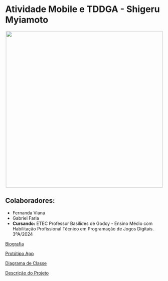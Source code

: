 # Atividade Mobile e TDDGA - Shigeru Myiamoto
<p align="center"><img width="500" src="https://github.com/user-attachments/assets/11f359be-7019-4f08-8c75-56336b9d20da">

## Colaboradores: 
- Fernanda Viana
- Gabriel Faria <br>
- **Cursando:** ETEC Professor Basilides de Godoy - Ensino Médio com Habilitação Profissional Técnico em Programação de Jogos Digitais. 3ºA/2024



<a href= "https://github.com/GabrielFaria-cyber/Shigeru-Miyamoto/wiki/Biografia:-Shigeru-Miyamoto"> Biografia <a>

<a href= "https://github.com/GabrielFaria-cyber/Shigeto-Miyamoto/wiki/Prot%C3%B3tipo-App"> Protótipo App <a>

<a href= "https://github.com/GabrielFaria-cyber/Shigeto-Miyamoto/wiki/Diagrama-de-Classe"> Diagrama de Classe <a>

<a href= "https://github.com/GabrielFaria-cyber/Shigeto-Miyamoto/wiki/Descri%C3%A7%C3%A3o-do-Projeto">  Descrição do Projeto <a>
